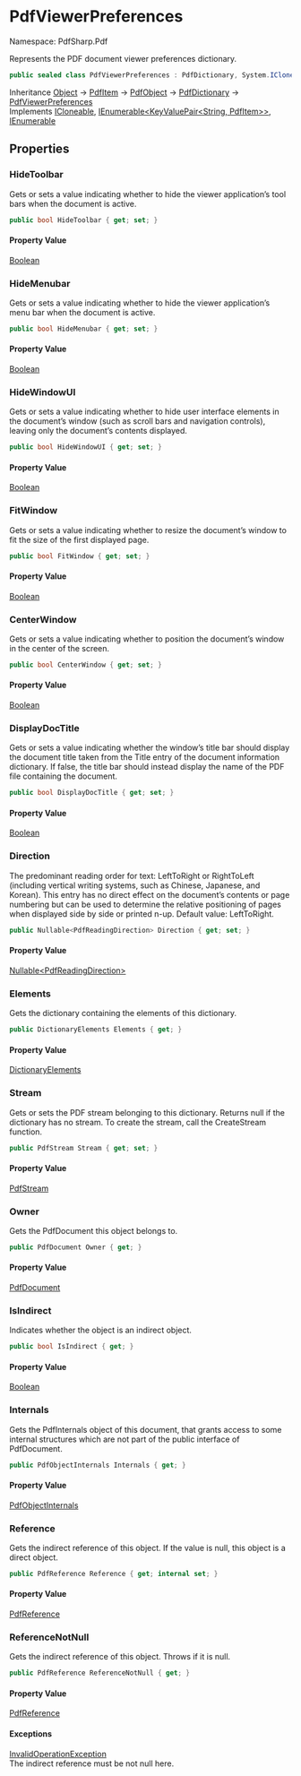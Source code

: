 # PdfViewerPreferences

Namespace: PdfSharp.Pdf

Represents the PDF document viewer preferences dictionary.

```csharp
public sealed class PdfViewerPreferences : PdfDictionary, System.ICloneable, System.Collections.Generic.IEnumerable`1[[System.Collections.Generic.KeyValuePair`2[[System.String, System.Private.CoreLib, Version=6.0.0.0, Culture=neutral, PublicKeyToken=7cec85d7bea7798e],[PdfSharp.Pdf.PdfItem, PdfSharp, Version=0.1.3.0, Culture=neutral, PublicKeyToken=null]], System.Private.CoreLib, Version=6.0.0.0, Culture=neutral, PublicKeyToken=7cec85d7bea7798e]], System.Collections.IEnumerable
```

Inheritance [Object](https://docs.microsoft.com/en-us/dotnet/api/system.object) → [PdfItem](./pdfsharp.pdf.pdfitem) → [PdfObject](./pdfsharp.pdf.pdfobject) → [PdfDictionary](./pdfsharp.pdf.pdfdictionary) → [PdfViewerPreferences](./pdfsharp.pdf.pdfviewerpreferences)<br>
Implements [ICloneable](https://docs.microsoft.com/en-us/dotnet/api/system.icloneable), [IEnumerable&lt;KeyValuePair&lt;String, PdfItem&gt;&gt;](https://docs.microsoft.com/en-us/dotnet/api/system.collections.generic.ienumerable-1), [IEnumerable](https://docs.microsoft.com/en-us/dotnet/api/system.collections.ienumerable)

## Properties

### **HideToolbar**

Gets or sets a value indicating whether to hide the viewer application’s tool
 bars when the document is active.

```csharp
public bool HideToolbar { get; set; }
```

#### Property Value

[Boolean](https://docs.microsoft.com/en-us/dotnet/api/system.boolean)<br>

### **HideMenubar**

Gets or sets a value indicating whether to hide the viewer application’s
 menu bar when the document is active.

```csharp
public bool HideMenubar { get; set; }
```

#### Property Value

[Boolean](https://docs.microsoft.com/en-us/dotnet/api/system.boolean)<br>

### **HideWindowUI**

Gets or sets a value indicating whether to hide user interface elements in
 the document’s window (such as scroll bars and navigation controls),
 leaving only the document’s contents displayed.

```csharp
public bool HideWindowUI { get; set; }
```

#### Property Value

[Boolean](https://docs.microsoft.com/en-us/dotnet/api/system.boolean)<br>

### **FitWindow**

Gets or sets a value indicating whether to resize the document’s window to
 fit the size of the first displayed page.

```csharp
public bool FitWindow { get; set; }
```

#### Property Value

[Boolean](https://docs.microsoft.com/en-us/dotnet/api/system.boolean)<br>

### **CenterWindow**

Gets or sets a value indicating whether to position the document’s window
 in the center of the screen.

```csharp
public bool CenterWindow { get; set; }
```

#### Property Value

[Boolean](https://docs.microsoft.com/en-us/dotnet/api/system.boolean)<br>

### **DisplayDocTitle**

Gets or sets a value indicating whether the window’s title bar
 should display the document title taken from the Title entry of the document
 information dictionary. If false, the title bar should instead display the name
 of the PDF file containing the document.

```csharp
public bool DisplayDocTitle { get; set; }
```

#### Property Value

[Boolean](https://docs.microsoft.com/en-us/dotnet/api/system.boolean)<br>

### **Direction**

The predominant reading order for text: LeftToRight or RightToLeft 
 (including vertical writing systems, such as Chinese, Japanese, and Korean).
 This entry has no direct effect on the document’s contents or page numbering
 but can be used to determine the relative positioning of pages when displayed 
 side by side or printed n-up. Default value: LeftToRight.

```csharp
public Nullable<PdfReadingDirection> Direction { get; set; }
```

#### Property Value

[Nullable&lt;PdfReadingDirection&gt;](https://docs.microsoft.com/en-us/dotnet/api/system.nullable-1)<br>

### **Elements**

Gets the dictionary containing the elements of this dictionary.

```csharp
public DictionaryElements Elements { get; }
```

#### Property Value

[DictionaryElements](./pdfsharp.pdf.pdfdictionary.dictionaryelements)<br>

### **Stream**

Gets or sets the PDF stream belonging to this dictionary. Returns null if the dictionary has
 no stream. To create the stream, call the CreateStream function.

```csharp
public PdfStream Stream { get; set; }
```

#### Property Value

[PdfStream](./pdfsharp.pdf.pdfdictionary.pdfstream)<br>

### **Owner**

Gets the PdfDocument this object belongs to.

```csharp
public PdfDocument Owner { get; }
```

#### Property Value

[PdfDocument](./pdfsharp.pdf.pdfdocument)<br>

### **IsIndirect**

Indicates whether the object is an indirect object.

```csharp
public bool IsIndirect { get; }
```

#### Property Value

[Boolean](https://docs.microsoft.com/en-us/dotnet/api/system.boolean)<br>

### **Internals**

Gets the PdfInternals object of this document, that grants access to some internal structures
 which are not part of the public interface of PdfDocument.

```csharp
public PdfObjectInternals Internals { get; }
```

#### Property Value

[PdfObjectInternals](./pdfsharp.pdf.advanced.pdfobjectinternals)<br>

### **Reference**

Gets the indirect reference of this object. If the value is null, this object is a direct object.

```csharp
public PdfReference Reference { get; internal set; }
```

#### Property Value

[PdfReference](./pdfsharp.pdf.advanced.pdfreference)<br>

### **ReferenceNotNull**

Gets the indirect reference of this object. Throws if it is null.

```csharp
public PdfReference ReferenceNotNull { get; }
```

#### Property Value

[PdfReference](./pdfsharp.pdf.advanced.pdfreference)<br>

#### Exceptions

[InvalidOperationException](https://docs.microsoft.com/en-us/dotnet/api/system.invalidoperationexception)<br>
The indirect reference must be not null here.
